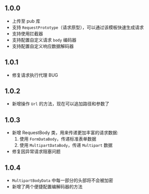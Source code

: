 ## 1.0.0

- 上传至 pub 库
- 支持 ``RequestPrototype``（请求原型），可以通过该模板快速生成请求
- 支持使用拦截器
- 支持配置自定义请求 ``body`` 编码器
- 支持配置自定义响应数据解码器

## 1.0.1

- 修复请求执行代理 BUG

## 1.0.2

- 新增操作 `Url` 的方法，现在可以追加路径和参数了


## 1.0.3

- 新增 RequestBody 类，用来传递更加丰富的请求数据:
    1. 使用 ``FormDataBody``，传递标准表单数据
    2. 使用 ``MultipartDataBody``，传递 `Multipart` 数据
- 修复因异常请求阻塞问题

## 1.0.4

- `MultipartBodyData` 中每一部分的头部将不会被加密
- 新增了两个便捷配置编解码器的方法